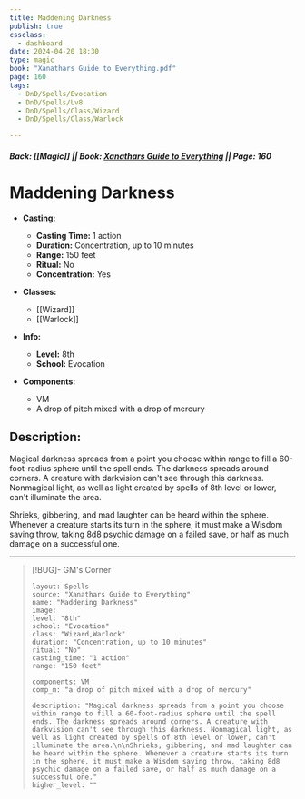 ```yaml
---
title: Maddening Darkness
publish: true
cssclass:
  - dashboard
date: 2024-04-20 18:30
type: magic
book: "Xanathars Guide to Everything.pdf"
page: 160
tags:
  - DnD/Spells/Evocation
  - DnD/Spells/Lv8
  - DnD/Spells/Class/Wizard
  - DnD/Spells/Class/Warlock

---
```


##### Back: [[Magic]] || Book: [Xanathars Guide to Everything](https://drive.google.com/drive/folders/1O5bhpYizcIT5xxAoLOuzCRht_PVS7VSG?usp=sharing) || Page: 160

# Maddening Darkness

- **Casting:**
    - **Casting Time:** 1 action
    - **Duration:** Concentration, up to 10 minutes
    - **Range:** 150 feet
    - **Ritual:** No
    - **Concentration:** Yes
- **Classes:**
    - [[Wizard]]
    - [[Warlock]]

- **Info:**
    - **Level:** 8th
    - **School:** Evocation
- **Components:**
    - VM
    - A drop of pitch mixed with a drop of mercury

## Description:
Magical darkness spreads from a point you choose within range to fill a 60-foot-radius sphere until the spell ends. The darkness spreads around corners. A creature with darkvision can't see through this darkness. Nonmagical light, as well as light created by spells of 8th level or lower, can't illuminate the area.

Shrieks, gibbering, and mad laughter can be heard within the sphere. Whenever a creature starts its turn in the sphere, it must make a Wisdom saving throw, taking 8d8 psychic damage on a failed save, or half as much damage on a successful one.



---

> [!BUG]- GM's Corner
>
> ```statblock
> layout: Spells
> source: "Xanathars Guide to Everything"
> name: "Maddening Darkness"
> image: 
> level: "8th"
> school: "Evocation"
> class: "Wizard,Warlock"
> duration: "Concentration, up to 10 minutes"
> ritual: "No"
> casting_time: "1 action"
> range: "150 feet"
>
> components: VM
> comp_m: "a drop of pitch mixed with a drop of mercury"
>
> description: "Magical darkness spreads from a point you choose within range to fill a 60-foot-radius sphere until the spell ends. The darkness spreads around corners. A creature with darkvision can't see through this darkness. Nonmagical light, as well as light created by spells of 8th level or lower, can't illuminate the area.\n\nShrieks, gibbering, and mad laughter can be heard within the sphere. Whenever a creature starts its turn in the sphere, it must make a Wisdom saving throw, taking 8d8 psychic damage on a failed save, or half as much damage on a successful one."
> higher_level: ""
> ```
